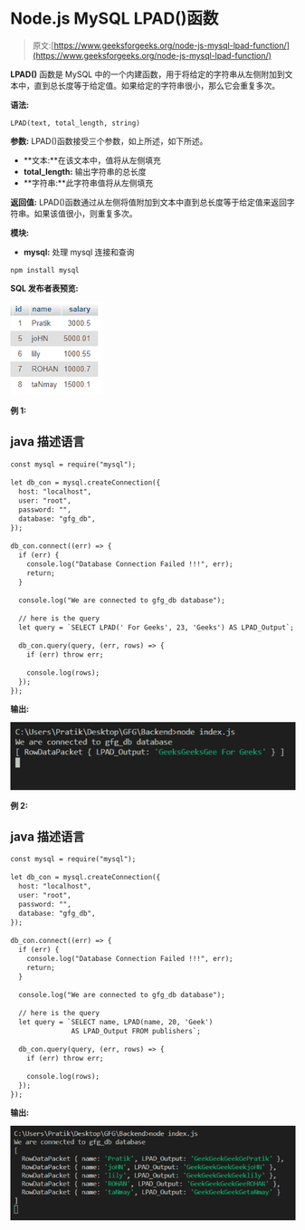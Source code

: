# Node.js MySQL LPAD()函数

> 原文:[https://www.geeksforgeeks.org/node-js-mysql-lpad-function/](https://www.geeksforgeeks.org/node-js-mysql-lpad-function/)

**LPAD()** 函数是 MySQL 中的一个内建函数，用于将给定的字符串从左侧附加到文本中，直到总长度等于给定值。如果给定的字符串很小，那么它会重复多次。

**语法:**

```
LPAD(text, total_length, string)
```

**参数:** LPAD()函数接受三个参数，如上所述，如下所述。

*   **文本:**在该文本中，值将从左侧填充
*   **total_length:** 输出字符串的总长度
*   **字符串:**此字符串值将从左侧填充

**返回值:** LPAD()函数通过从左侧将值附加到文本中直到总长度等于给定值来返回字符串。如果该值很小，则重复多次。

**模块:**

*   **mysql:** 处理 mysql 连接和查询

```
npm install mysql
```

**SQL 发布者表预览:**

![](img/862e0dc0654aee673b376e8190bacaa5.png)

**例 1:**

## java 描述语言

```
const mysql = require("mysql");

let db_con = mysql.createConnection({
  host: "localhost",
  user: "root",
  password: "",
  database: "gfg_db",
});

db_con.connect((err) => {
  if (err) {
    console.log("Database Connection Failed !!!", err);
    return;
  }

  console.log("We are connected to gfg_db database");

  // here is the query
  let query = `SELECT LPAD(' For Geeks', 23, 'Geeks') AS LPAD_Output`;

  db_con.query(query, (err, rows) => {
    if (err) throw err;

    console.log(rows);
  });
});
```

**输出:**

![](img/82a8e48aeec9a48a55a613587468d3f4.png)

**例 2:**

## java 描述语言

```
const mysql = require("mysql");

let db_con = mysql.createConnection({
  host: "localhost",
  user: "root",
  password: "",
  database: "gfg_db",
});

db_con.connect((err) => {
  if (err) {
    console.log("Database Connection Failed !!!", err);
    return;
  }

  console.log("We are connected to gfg_db database");

  // here is the query
  let query = `SELECT name, LPAD(name, 20, 'Geek') 
               AS LPAD_Output FROM publishers`;

  db_con.query(query, (err, rows) => {
    if (err) throw err;

    console.log(rows);
  });
});
```

**输出:**

![](img/0fda9b9a94c55baf4d1c42a1d05182ab.png)